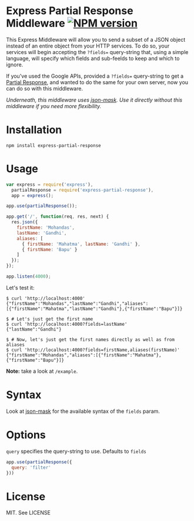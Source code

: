 # Express Partial Response Middleware [![NPM version](https://badge.fury.io/js/express-partial-response.png)](http://badge.fury.io/js/express-partial-response)

This Express Middleware will allow you to send a subset of a JSON object
instead of an entire object from your HTTP services. To do so, your services
will begin accepting the `?fields=` query-string that, using a simple language,
will specify which fields and sub-feelds to keep and which to ignore.

If you've used the Google APIs, provided a `?fields=` query-string to get a
[Partial Response](https://developers.google.com/+/api/#partial-responses),
and wanted to do the same for your own server, now you can do so with this
middleware.

*Underneath, this middleware uses [json-mask](https://github.com/nemtsov/json-mask).
Use it directly without this middleware if you need more flexibility.*

# Installation

```
npm install express-partial-response
```

# Usage

```js
var express = require('express'),
  partialResponse = require('express-partial-response'),
  app = express();

app.use(partialResponse());

app.get('/', function(req, res, next) {
  res.json({
    firstName: 'Mohandas',
    lastName: 'Gandhi',
    aliases: [
      { firstName: 'Mahatma', lastName: 'Gandhi' },
      { firstName: 'Bapu' }
    ]
  });
});

app.listen(4000);
```

Let's test it:

```
$ curl 'http://localhost:4000'
{"firstName":"Mohandas","lastName":"Gandhi","aliases":[{"firstName":"Mahatma","lastName":"Gandhi"},{"firstName":"Bapu"}]}

$ # Let's just get the first name
$ curl 'http://localhost:4000?fields=lastName'
{"lastName":"Gandhi"}

$ # Now, let's just get the first names directly as well as from aliases
$ curl 'http://localhost:4000?fields=firstName,aliases(firstName)'
{"firstName":"Mohandas","aliases":[{"firstName":"Mahatma"},{"firstName":"Bapu"}]}
```

**Note:** take a look at `/example`.

# Syntax

Look at [json-mask](https://github.com/nemtsov/json-mask) for the available syntax of the `fields` param.

# Options

`query` specifies the query-string to use. Defaults to `fields`

```js
app.use(partialResponse({
  query: 'filter'
}))
```

# License

MIT. See LICENSE
